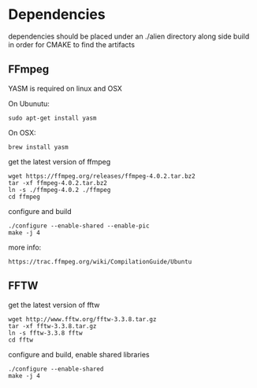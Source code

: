 


# Dependencies

dependencies should be placed under an ./alien directory along side build
in order for CMAKE to find the artifacts

## FFmpeg

YASM is required on linux and OSX

On Ubunutu:

    sudo apt-get install yasm

On OSX:

    brew install yasm

get the latest version of ffmpeg

    wget https://ffmpeg.org/releases/ffmpeg-4.0.2.tar.bz2
    tar -xf ffmpeg-4.0.2.tar.bz2
    ln -s ./ffmpeg-4.0.2 ./ffmpeg
    cd ffmpeg

configure and build

    ./configure --enable-shared --enable-pic
    make -j 4

more info:

    https://trac.ffmpeg.org/wiki/CompilationGuide/Ubuntu

## FFTW

get the latest version of fftw

    wget http://www.fftw.org/fftw-3.3.8.tar.gz
    tar -xf fftw-3.3.8.tar.gz
    ln -s fftw-3.3.8 fftw
    cd fftw

configure and build, enable shared libraries

    ./configure --enable-shared
    make -j 4